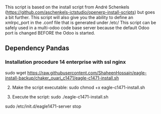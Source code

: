 This script is based on the install script from André Schenkels (https://github.com/aschenkels-ictstudio/openerp-install-scripts)
but goes a bit further. This script will also give you the ability to define an xmlrpc_port in the .conf file that is generated under /etc/
This script can be safely used in a multi-odoo code base server because the default Odoo port is changed BEFORE the Odoo is started.


<h2>Dependency Pandas </h2>

<h3>Installation procedure 14 enterprise with ssl nginx</h3>


sudo wget https://raw.githubusercontent.com/ShaheenHossain/eagle-install-backup/chaker_ouari_c1471/eagle-c1471-install.sh

2. Make the script executable:
sudo chmod +x eagle-c1471-install.sh

3. Execute the script:
sudo ./eagle-c1471-install.sh



sudo /etc/init.d/eagle1471-server stop


```
